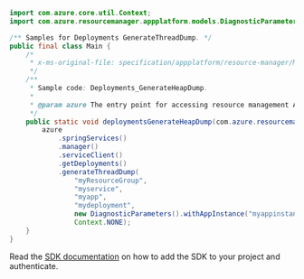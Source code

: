 ```java
import com.azure.core.util.Context;
import com.azure.resourcemanager.appplatform.models.DiagnosticParameters;

/** Samples for Deployments GenerateThreadDump. */
public final class Main {
    /*
     * x-ms-original-file: specification/appplatform/resource-manager/Microsoft.AppPlatform/stable/2022-04-01/examples/Deployments_GenerateThreadDump.json
     */
    /**
     * Sample code: Deployments_GenerateHeapDump.
     *
     * @param azure The entry point for accessing resource management APIs in Azure.
     */
    public static void deploymentsGenerateHeapDump(com.azure.resourcemanager.AzureResourceManager azure) {
        azure
            .springServices()
            .manager()
            .serviceClient()
            .getDeployments()
            .generateThreadDump(
                "myResourceGroup",
                "myservice",
                "myapp",
                "mydeployment",
                new DiagnosticParameters().withAppInstance("myappinstance").withFilePath("/byos/diagnose"),
                Context.NONE);
    }
}
```

Read the [SDK documentation](https://github.com/Azure/azure-sdk-for-java/blob/azure-resourcemanager_2.15.0/sdk/resourcemanager/azure-resourcemanager/README.md) on how to add the SDK to your project and authenticate.
